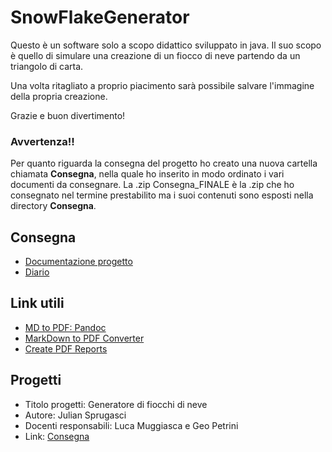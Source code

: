 # SnowFlakeGenerator

Questo è un software solo a scopo didattico sviluppato in java. Il suo scopo è quello di simulare una creazione di un fiocco di neve partendo da un triangolo di carta.

Una volta ritagliato a proprio piacimento sarà possibile salvare l'immagine della propria creazione.

Grazie e buon divertimento!


### Avvertenza!!

Per quanto riguarda la consegna del progetto ho creato una nuova cartella chiamata **Consegna**, nella quale ho inserito in modo ordinato i vari documenti da consegnare. La .zip Consegna_FINALE è la .zip che ho consegnato nel termine prestabilito ma i suoi contenuti sono esposti nella directory **Consegna**. 


## Consegna
- [Documentazione progetto](Consegna/Doc/Documentazione.md)
- [Diario](Diario)


## Link utili
- [MD to PDF: Pandoc](http://www.pandoc.org)
- [MarkDown to PDF Converter](http://www.markdowntopdf.com/)
- [Create PDF Reports](https://medium.com/@sorenlind/create-pdf-reports-using-r-r-markdown-latex-and-knitr-on-windows-10-952b0c48bfa9#.49ii34y7a)


## Progetti

- Titolo progetti: Generatore di fiocchi di neve
- Autore: Julian Sprugasci
- Docenti responsabili: Luca Muggiasca e Geo Petrini
- Link: [Consegna](Progetti/GeneratoreFiocchiDiNeve_PrimoSemestre.pdf)
